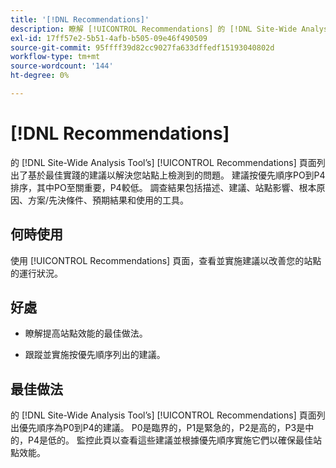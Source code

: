```yaml
---
title: '[!DNL Recommendations]'
description: 瞭解 [!UICONTROL Recommendations] 的 [!DNL Site-Wide Analysis Tool]、何時使用、其好處和最佳實踐。
exl-id: 17ff57e2-5b51-4afb-b505-09e46f490509
source-git-commit: 95ffff39d82cc9027fa633dffedf15193040802d
workflow-type: tm+mt
source-wordcount: '144'
ht-degree: 0%

---
```


# [!DNL Recommendations]

的 [!DNL Site-Wide Analysis Tool’s] [!UICONTROL Recommendations] 頁面列出了基於最佳實踐的建議以解決您站點上檢測到的問題。 建議按優先順序PO到P4排序，其中PO至關重要，P4較低。 調查結果包括描述、建議、站點影響、根本原因、方案/先決條件、預期結果和使用的工具。

## 何時使用

使用 [!UICONTROL Recommendations] 頁面，查看並實施建議以改善您的站點的運行狀況。

## 好處

* 瞭解提高站點效能的最佳做法。

* 跟蹤並實施按優先順序列出的建議。

## 最佳做法

的 [!DNL Site-Wide Analysis Tool’s] [!UICONTROL Recommendations] 頁面列出優先順序為P0到P4的建議。 P0是臨界的，P1是緊急的，P2是高的，P3是中的，P4是低的。 監控此頁以查看這些建議並根據優先順序實施它們以確保最佳站點效能。
